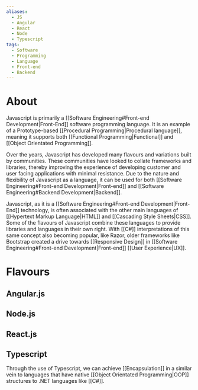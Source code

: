 ```yaml
---
aliases:
  - JS
  - Angular
  - React
  - Node
  - Typescript
tags:
  - Software
  - Programming
  - Language
  - Front-end
  - Backend
---
```

# About
Javascript is primarily a [[Software Engineering#Front-end Development|Front-End]] software programming language. It is an example of a Prototype-based [[Procedural Programming|Procedural language]], meaning it supports both [[Functional Programming|Functional]] and [[Object Orientated Programming]].

Over the years, Javascript has developed many flavours and variations built by communities. These communities have looked to collate frameworks and libraries, thereby improving the experience of developing customer and user facing applications with minimal resistance. Due to the nature and flexibility of Javascript as a language, it can be used for both [[Software Engineering#Front-end Development|Front-end]] and [[Software Engineering#Backend Development|Backend]].

Javascript, as it is a [[Software Engineering#Front-end Development|Front-End]] technology, is often associated with the other main languages of [[Hypertext Markup Language|HTML]] and [[Cascading Style Sheets|CSS]]. Some of the flavours of Javascript combine these languages to provide libraries and languages in their own right. With [[C#]] interpretations of this same concept also becoming popular, like Razor, older frameworks like Bootstrap created a drive towards [[Responsive Design]] in [[Software Engineering#Front-end Development|Front-end]] [[User Experience|UX]].
# Flavours
## Angular.js
## Node.js
## React.js
## Typescript
Through the use of Typescript, we can achieve [[Encapsulation]] in a similar vein to languages that have native [[Object Orientated Programming|OOP]] structures to .NET languages like [[C#]].
